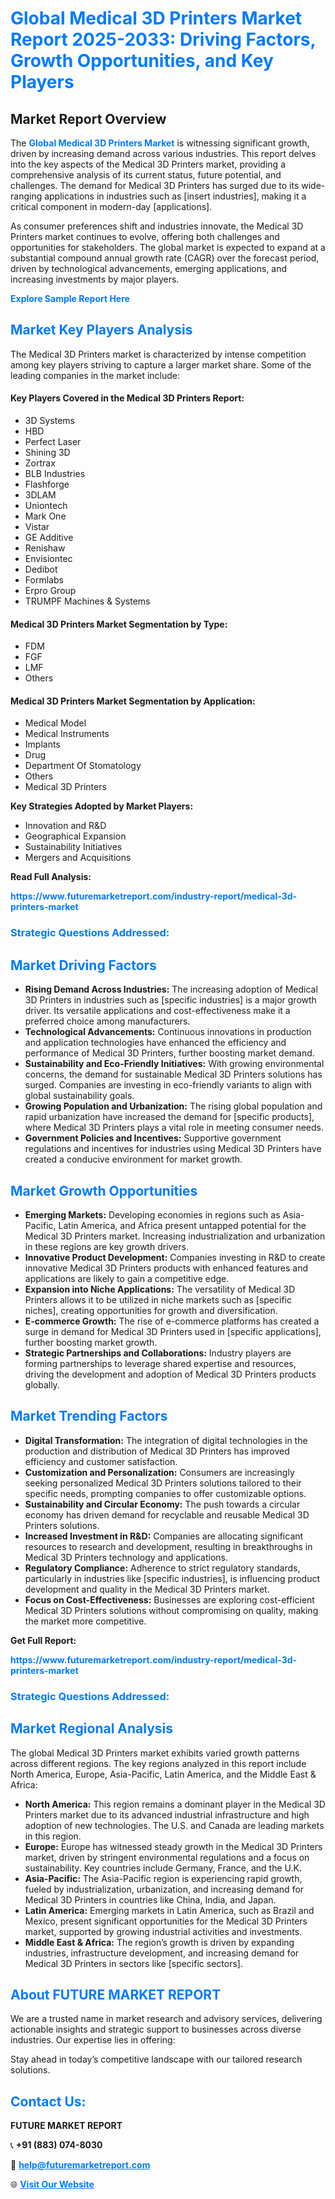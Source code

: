 <h1 style="color: #007BFF;">Global Medical 3D Printers Market Report 2025-2033: Driving Factors, Growth Opportunities, and Key Players</h1>

<section id="overview">
<h2>Market Report Overview</h2>
<p>The <a href="https://www.futuremarketreport.com/industry-report/medical-3d-printers-market" style="color: #007BFF; text-decoration: none;"><strong>Global Medical 3D Printers Market</strong></a> is witnessing significant growth, driven by increasing demand across various industries. This report delves into the key aspects of the Medical 3D Printers market, providing a comprehensive analysis of its current status, future potential, and challenges. The demand for Medical 3D Printers has surged due to its wide-ranging applications in industries such as [insert industries], making it a critical component in modern-day [applications].</p>
<p>As consumer preferences shift and industries innovate, the Medical 3D Printers market continues to evolve, offering both challenges and opportunities for stakeholders. The global market is expected to expand at a substantial compound annual growth rate (CAGR) over the forecast period, driven by technological advancements, emerging applications, and increasing investments by major players.</p>
</section>

<section id="overview">
<p><a href="https://www.futuremarketreport.com/request-sample/reportId=124514" style="color: #007BFF; text-decoration: none;"><strong>Explore Sample Report Here</strong></a></p>
</section>

<section id="key-players">
<h2 style="color: #007BFF;">Market Key Players Analysis</h2>
<p>The Medical 3D Printers market is characterized by intense competition among key players striving to capture a larger market share. Some of the leading companies in the market include:</p>
<h4>Key Players Covered in the Medical 3D Printers Report:</h4>
<ul><li>3D Systems</li><li>HBD</li><li>Perfect Laser</li><li>Shining 3D</li><li>Zortrax</li><li>BLB Industries</li><li>Flashforge</li><li>3DLAM</li><li>Uniontech</li><li>Mark One</li><li>Vistar</li><li>GE Additive</li><li>Renishaw</li><li>Envisiontec</li><li>Dedibot</li><li>Formlabs</li><li>Erpro Group</li><li>TRUMPF Machines &amp; Systems</li></ul>
<h4>Medical 3D Printers Market Segmentation by Type:</h4>
<ul><li>FDM</li><li>FGF</li><li>LMF</li><li>Others</li></ul>

<h4>Medical 3D Printers Market Segmentation by Application:</h4>
<ul><li>Medical Model</li><li>Medical Instruments</li><li>Implants</li><li>Drug</li><li>Department Of Stomatology</li><li>Others</li><li>Medical 3D Printers</li></ul>
<p><strong>Key Strategies Adopted by Market Players:</strong></p>
<ul>
<li>Innovation and R&D</li>
<li>Geographical Expansion</li>
<li>Sustainability Initiatives</li>
<li>Mergers and Acquisitions</li>
</ul>
</section>

<section>
<p><strong>Read Full Analysis: </strong></p><a href="https://www.futuremarketreport.com/industry-report/medical-3d-printers-market" style="color: #007BFF; text-decoration: none;"><strong>https://www.futuremarketreport.com/industry-report/medical-3d-printers-market</strong></a>
<h3 style="color: #007BFF;">Strategic Questions Addressed:</h3>
</section>

<section id="driving-factors">
<h2 style="color: #007BFF;">Market Driving Factors</h2>
<ul>
<li><strong>Rising Demand Across Industries:</strong> The increasing adoption of Medical 3D Printers in industries such as [specific industries] is a major growth driver. Its versatile applications and cost-effectiveness make it a preferred choice among manufacturers.</li>
<li><strong>Technological Advancements:</strong> Continuous innovations in production and application technologies have enhanced the efficiency and performance of Medical 3D Printers, further boosting market demand.</li>
<li><strong>Sustainability and Eco-Friendly Initiatives:</strong> With growing environmental concerns, the demand for sustainable Medical 3D Printers solutions has surged. Companies are investing in eco-friendly variants to align with global sustainability goals.</li>
<li><strong>Growing Population and Urbanization:</strong> The rising global population and rapid urbanization have increased the demand for [specific products], where Medical 3D Printers plays a vital role in meeting consumer needs.</li>
<li><strong>Government Policies and Incentives:</strong> Supportive government regulations and incentives for industries using Medical 3D Printers have created a conducive environment for market growth.</li>
</ul>
</section>

<section id="growth-opportunities">
<h2 style="color: #007BFF;">Market Growth Opportunities</h2>
<ul>
<li><strong>Emerging Markets:</strong> Developing economies in regions such as Asia-Pacific, Latin America, and Africa present untapped potential for the Medical 3D Printers market. Increasing industrialization and urbanization in these regions are key growth drivers.</li>
<li><strong>Innovative Product Development:</strong> Companies investing in R&D to create innovative Medical 3D Printers products with enhanced features and applications are likely to gain a competitive edge.</li>
<li><strong>Expansion into Niche Applications:</strong> The versatility of Medical 3D Printers allows it to be utilized in niche markets such as [specific niches], creating opportunities for growth and diversification.</li>
<li><strong>E-commerce Growth:</strong> The rise of e-commerce platforms has created a surge in demand for Medical 3D Printers used in [specific applications], further boosting market growth.</li>
<li><strong>Strategic Partnerships and Collaborations:</strong> Industry players are forming partnerships to leverage shared expertise and resources, driving the development and adoption of Medical 3D Printers products globally.</li>
</ul>
</section>

<section id="trending-factors">
<h2 style="color: #007BFF;">Market Trending Factors</h2>
<ul>
<li><strong>Digital Transformation:</strong> The integration of digital technologies in the production and distribution of Medical 3D Printers has improved efficiency and customer satisfaction.</li>
<li><strong>Customization and Personalization:</strong> Consumers are increasingly seeking personalized Medical 3D Printers solutions tailored to their specific needs, prompting companies to offer customizable options.</li>
<li><strong>Sustainability and Circular Economy:</strong> The push towards a circular economy has driven demand for recyclable and reusable Medical 3D Printers solutions.</li>
<li><strong>Increased Investment in R&D:</strong> Companies are allocating significant resources to research and development, resulting in breakthroughs in Medical 3D Printers technology and applications.</li>
<li><strong>Regulatory Compliance:</strong> Adherence to strict regulatory standards, particularly in industries like [specific industries], is influencing product development and quality in the Medical 3D Printers market.</li>
<li><strong>Focus on Cost-Effectiveness:</strong> Businesses are exploring cost-efficient Medical 3D Printers solutions without compromising on quality, making the market more competitive.</li>
</ul>
</section>

<section>
<p><strong>Get Full Report: </strong></p><a href="https://www.futuremarketreport.com/industry-report/medical-3d-printers-market" style="color: #007BFF; text-decoration: none;"><strong>https://www.futuremarketreport.com/industry-report/medical-3d-printers-market</strong></a>
<h3 style="color: #007BFF;">Strategic Questions Addressed:</h3>
</section>


<section id="regional-analysis">
<h2 style="color: #007BFF;">Market Regional Analysis</h2>
<p>The global Medical 3D Printers market exhibits varied growth patterns across different regions. The key regions analyzed in this report include North America, Europe, Asia-Pacific, Latin America, and the Middle East & Africa:</p>
<ul>
<li><strong>North America:</strong> This region remains a dominant player in the Medical 3D Printers market due to its advanced industrial infrastructure and high adoption of new technologies. The U.S. and Canada are leading markets in this region.</li>
<li><strong>Europe:</strong> Europe has witnessed steady growth in the Medical 3D Printers market, driven by stringent environmental regulations and a focus on sustainability. Key countries include Germany, France, and the U.K.</li>
<li><strong>Asia-Pacific:</strong> The Asia-Pacific region is experiencing rapid growth, fueled by industrialization, urbanization, and increasing demand for Medical 3D Printers in countries like China, India, and Japan.</li>
<li><strong>Latin America:</strong> Emerging markets in Latin America, such as Brazil and Mexico, present significant opportunities for the Medical 3D Printers market, supported by growing industrial activities and investments.</li>
<li><strong>Middle East & Africa:</strong> The region’s growth is driven by expanding industries, infrastructure development, and increasing demand for Medical 3D Printers in sectors like [specific sectors].</li>
</ul>
</section>

<footer>
<h2 style="color: #007BFF;">About FUTURE MARKET REPORT</h2>
<p>We are a trusted name in market research and advisory services, delivering actionable insights and strategic support to businesses across diverse industries. Our expertise lies in offering:</p>

<p>Stay ahead in today’s competitive landscape with our tailored research solutions.</p>

<h2 style="color: #007BFF;">Contact Us:</h2>
<p><strong>FUTURE MARKET REPORT</strong></p>
<p>📞 <strong>+91 (883) 074-8030</strong></p>
<p>📧 <strong><a href="mailto:help@futuremarketreport.com" style="color: #007BFF;">help@futuremarketreport.com</a></strong></p>
<p>🌐 <strong><a href="https://www.futuremarketreport.com/" style="color: #007BFF;">Visit Our Website</a></strong></p>
</footer>